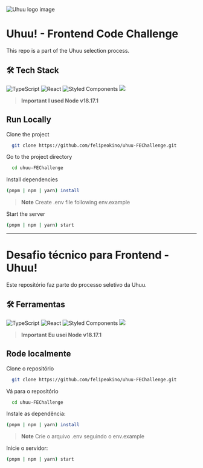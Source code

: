![Uhuu logo image](https://camo.githubusercontent.com/ce2dafcf10fd074796f9b2a196b8109f0ca7d15226d798eb34d5378e4820cc28/68747470733a2f2f692e696d6775722e636f6d2f724e4f46697a302e6a706567)
# Uhuu! - Frontend Code Challenge
This repo is a part of the Uhuu selection process.

## 🛠️ Tech Stack  

![TypeScript](https://img.shields.io/badge/typescript-%23007ACC.svg?style=for-the-badge&logo=typescript&logoColor=white)
![React](https://img.shields.io/badge/react-%2320232a.svg?style=for-the-badge&logo=react&logoColor=%2361DAFB) 
![Styled Components](https://img.shields.io/badge/styled--components-DB7093?style=for-the-badge&logo=styled-components&logoColor=white)
![](https://img.shields.io/badge/TMDB%20API-E73980?style=for-the-badge)
> **Important**
> **I used Node v18.17.1** 


## Run Locally  
Clone the project  

~~~bash  
  git clone https://github.com/felipeokino/uhuu-FEChallenge.git
~~~

Go to the project directory  

~~~bash  
  cd uhuu-FEChallenge
~~~

Install dependencies  

~~~bash  
(pnpm | npm | yarn) install
~~~

> **Note**
>Create .env file following env.example
>

Start the server  

~~~bash  
(pnpm | npm | yarn) start
~~~  

---

# Desafio técnico para Frontend - Uhuu!
Este repositório faz parte do processo seletivo da Uhuu.

## 🛠️ Ferramentas  
![TypeScript](https://img.shields.io/badge/typescript-%23007ACC.svg?style=for-the-badge&logo=typescript&logoColor=white) ![React](https://img.shields.io/badge/react-%2320232a.svg?style=for-the-badge&logo=react&logoColor=%2361DAFB) ![Styled Components](https://img.shields.io/badge/styled--components-DB7093?style=for-the-badge&logo=styled-components&logoColor=white) ![](https://img.shields.io/badge/TMDB%20API-E73980?style=for-the-badge)
> **Important**
> **Eu usei Node v18.17.1** 


## Rode localmente 
Clone o repositório

~~~bash  
  git clone https://github.com/felipeokino/uhuu-FEChallenge.git
~~~

Vá para o repositório  

~~~bash  
  cd uhuu-FEChallenge
~~~

Instale as dependência:

~~~bash  
(pnpm | npm | yarn) install
~~~

> **Note**
>Crie o arquivo .env seguindo o env.example
>

Inicie o servidor:

~~~bash  
(pnpm | npm | yarn) start
~~~  

